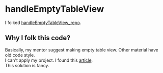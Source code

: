 # handleEmptyTableView

I folked [handleEmptyTableView_repo](https://github.com/tahasonmez/handleEmptyTableView).

## Why I folk this code?
Basically, my mentor suggest making empty table view. Other material have old code style. </br> I can't apply my project.
I found this [article](https://medium.com/@mtssonmez/handle-empty-tableview-in-swift-4-ios-11-23635d108409).</br>
This solution is fancy.



